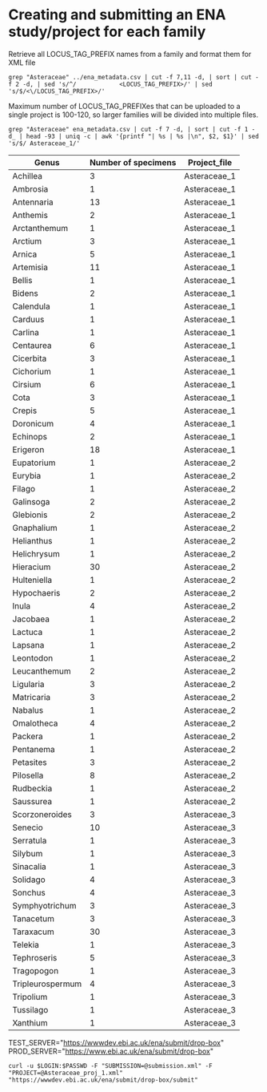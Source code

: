# Creating and submitting an ENA study/project for each family

Retrieve all LOCUS_TAG_PREFIX names from a family and format them for XML file

`grep "Asteraceae" ../ena_metadata.csv | cut -f 7,11 -d, | sort | cut -f 2 -d, | sed 's/^/            <LOCUS_TAG_PREFIX>/' | sed 's/$/<\/LOCUS_TAG_PREFIX>/'`

Maximum number of LOCUS_TAG_PREFIXes that can be uploaded to a single project is 100-120, so larger families will be divided into multiple files.

`grep "Asteraceae" ena_metadata.csv | cut -f 7 -d, | sort | cut -f 1 -d_ | head -93 | uniq -c | awk '{printf "| %s | %s |\n", $2, $1}' | sed 's/$/ Asteraceae_1/' `

| Genus         | Number of specimens | Project_file |
|---------------|---------------------|--------------|
| Achillea | 3 | Asteraceae_1
| Ambrosia | 1 | Asteraceae_1
| Antennaria | 13 | Asteraceae_1
| Anthemis | 2 | Asteraceae_1
| Arctanthemum | 1 | Asteraceae_1
| Arctium | 3 | Asteraceae_1
| Arnica | 5 | Asteraceae_1
| Artemisia | 11 | Asteraceae_1
| Bellis | 1 | Asteraceae_1
| Bidens | 2 | Asteraceae_1
| Calendula | 1 | Asteraceae_1
| Carduus | 1 | Asteraceae_1
| Carlina | 1 | Asteraceae_1
| Centaurea | 6 | Asteraceae_1
| Cicerbita | 3 | Asteraceae_1
| Cichorium | 1 | Asteraceae_1
| Cirsium | 6 | Asteraceae_1
| Cota | 3 | Asteraceae_1
| Crepis | 5 | Asteraceae_1
| Doronicum | 4 | Asteraceae_1
| Echinops | 2 | Asteraceae_1
| Erigeron | 18 | Asteraceae_1
| Eupatorium | 1 | Asteraceae_2
| Eurybia | 1 | Asteraceae_2
| Filago | 1 | Asteraceae_2
| Galinsoga | 2 | Asteraceae_2
| Glebionis | 2 | Asteraceae_2
| Gnaphalium | 1 | Asteraceae_2
| Helianthus | 1 | Asteraceae_2
| Helichrysum | 1 | Asteraceae_2
| Hieracium | 30 | Asteraceae_2
| Hulteniella | 1 | Asteraceae_2
| Hypochaeris | 2 | Asteraceae_2
| Inula | 4 | Asteraceae_2
| Jacobaea | 1 | Asteraceae_2
| Lactuca | 1 | Asteraceae_2
| Lapsana | 1 | Asteraceae_2
| Leontodon | 1 | Asteraceae_2
| Leucanthemum | 2 | Asteraceae_2
| Ligularia | 3 | Asteraceae_2
| Matricaria | 3 | Asteraceae_2
| Nabalus | 1 | Asteraceae_2
| Omalotheca | 4 | Asteraceae_2
| Packera | 1 | Asteraceae_2
| Pentanema | 1 | Asteraceae_2
| Petasites | 3 | Asteraceae_2
| Pilosella | 8 | Asteraceae_2
| Rudbeckia | 1 | Asteraceae_2
| Saussurea | 1 | Asteraceae_2
| Scorzoneroides | 3 | Asteraceae_3
| Senecio | 10 | Asteraceae_3
| Serratula | 1 | Asteraceae_3
| Silybum | 1 | Asteraceae_3
| Sinacalia | 1 | Asteraceae_3
| Solidago | 4 | Asteraceae_3
| Sonchus | 4 | Asteraceae_3
| Symphyotrichum | 3 | Asteraceae_3
| Tanacetum | 3 | Asteraceae_3
| Taraxacum | 30 | Asteraceae_3
| Telekia | 1 | Asteraceae_3
| Tephroseris | 5 | Asteraceae_3
| Tragopogon | 1 | Asteraceae_3
| Tripleurospermum | 4 | Asteraceae_3
| Tripolium | 1 | Asteraceae_3
| Tussilago | 1 | Asteraceae_3
| Xanthium | 1 | Asteraceae_3



TEST_SERVER="https://wwwdev.ebi.ac.uk/ena/submit/drop-box"
PROD_SERVER="https://www.ebi.ac.uk/ena/submit/drop-box"

`curl -u $LOGIN:$PASSWD -F "SUBMISSION=@submission.xml" -F "PROJECT=@Asteraceae_proj_1.xml" "https://wwwdev.ebi.ac.uk/ena/submit/drop-box/submit"`